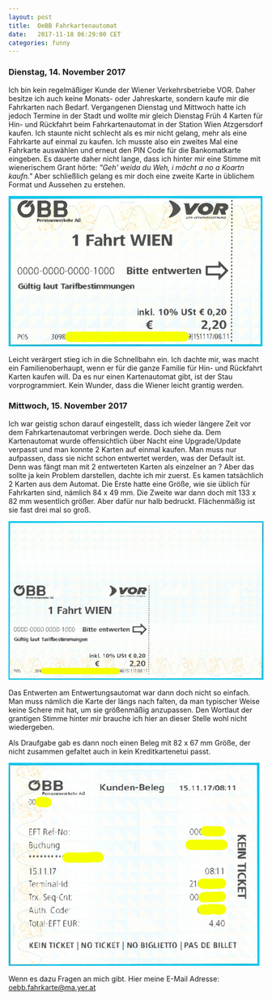 ```yaml
---
layout: post
title:  OeBB Fahrkartenautomat
date:   2017-11-18 06:29:00 CET
categories: funny
---
```


### Dienstag, 14. November 2017 ###

Ich bin kein regelmäßiger Kunde der Wiener Verkehrsbetriebe VOR. Daher besitze ich auch keine Monats- oder Jahreskarte, sondern kaufe mir die Fahrkarten nach Bedarf.
Vergangenen Dienstag und Mittwoch hatte ich jedoch Termine in der Stadt und wollte mir gleich Dienstag Früh 4 Karten für Hin- und Rückfahrt beim Fahrkartenautomat in der Station Wien Atzgersdorf kaufen.
Ich staunte nicht schlecht als es mir nicht gelang, mehr als eine Fahrkarte auf einmal zu kaufen. Ich musste also ein zweites Mal eine Fahrkarte auswählen und erneut den PIN Code für die Bankomatkarte eingeben.
Es dauerte daher nicht lange, dass ich hinter mir eine Stimme mit wienerischem Grant hörte:
<i>"Geh' weida du Weh, i mächt a no a Koartn kaufn."</i>
Aber schließlich gelang es mir doch eine zweite Karte in üblichem Format und Aussehen zu erstehen.

![fahrkarte_klein.png](/images/fahrkarte_klein.png)

Leicht verärgert stieg ich in die Schnellbahn ein.
Ich dachte mir, was macht ein Familienoberhaupt, wenn er für die ganze Familie für Hin- und Rückfahrt Karten kaufen will.
Da es nur einen Kartenautomat gibt, ist der Stau vorprogrammiert.
Kein Wunder, dass die Wiener leicht grantig werden.

### Mittwoch, 15. November 2017 ###

Ich war geistig schon darauf eingestellt, dass ich wieder längere Zeit vor dem Fahrkartenautomat verbringen werde.
Doch siehe da. Dem Kartenautomat wurde offensichtlich über Nacht eine Upgrade/Update verpasst und man konnte 2 Karten auf einmal kaufen.
Man muss nur aufpassen, dass sie nicht schon entwertet werden, was der Default ist.
Denn was fängt man mit 2 entwerteten Karten als einzelner an ? Aber das sollte ja kein Problem darstellen, dachte ich mir zuerst.
Es kamen tatsächlich 2 Karten aus dem Automat.
Die Erste hatte eine Größe, wie sie üblich für Fahrkarten sind, nämlich 84 x 49 mm.
Die Zweite war dann doch mit 133 x 82 mm wesentlich größer.
Aber dafür nur halb bedruckt. Flächenmäßig ist sie fast drei mal so groß.

![fahrkarte_gross.png](/images/fahrkarte_gross.png)

Das Entwerten am Entwertungsautomat war dann doch nicht so einfach.
Man muss nämlich die Karte der längs nach falten, da man typischer Weise keine Schere mit hat, um sie größenmäßig anzupassen.
Den Wortlaut der grantigen Stimme hinter mir brauche ich hier an dieser Stelle wohl nicht wiedergeben.

Als Draufgabe gab es dann noch einen Beleg mit 82 x 67 mm Größe, der nicht zusammen gefaltet auch in kein Kreditkartenetui passt.

![fahrkarte_beleg.png](/images/fahrkarte_beleg.png)

Wenn es dazu Fragen an mich gibt. Hier meine E-Mail Adresse: <oebb.fahrkarte@ma.yer.at>
